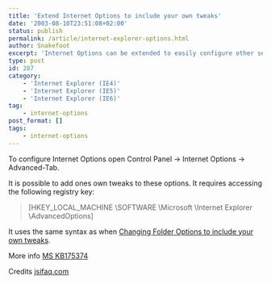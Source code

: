 ```yaml
---
title: 'Extend Internet Options to include your own tweaks'
date: '2003-08-10T23:51:08+02:00'
status: publish
permalink: /article/internet-explorer-options.html
author: Snakefoot
excerpt: 'Internet Options can be extended to easily configure other settings in Internet Explorer.'
type: post
id: 287
category:
    - 'Internet Explorer (IE4)'
    - 'Internet Explorer (IE5)'
    - 'Internet Explorer (IE6)'
tag:
    - internet-options
post_format: []
tags:
    - internet-options
---
```

To configure Internet Options open Control Panel -&gt; Internet Options -&gt; Advanced-Tab.  
  
 It is possible to add ones own tweaks to these options. It requires accessing the following registry key:

> \[HKEY\_LOCAL\_MACHINE \\SOFTWARE \\Microsoft \\Internet Explorer \\AdvancedOptions\]

 It uses the same syntax as when [Changing Folder Options to include your own tweaks](/article/windows-folder-options.html).  
  
 More info [MS KB175374](http://support.microsoft.com/kb/175374 "How to Cause the Internet Explorer Welcome Screen to Appear [Q175374]")  
  
 Credits [jsifaq.com](http://jsifaq.com/)